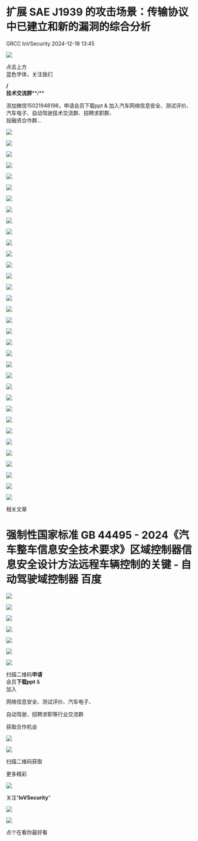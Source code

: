 #  扩展 SAE J1939 的攻击场景：传输协议中已建立和新的漏洞的综合分析   
GRCC  IoVSecurity   2024-12-18 13:45  
  
![](https://mmbiz.qpic.cn/mmbiz_gif/CQb4KERYG3QA0ezCCjgRONQvXCf3wka7je04trwIyMqsDUWBubpwfiahXImiaoia7NnueGomOO28vicSZ5wEFFTa1Q/640?wx_fmt=gif "")  
  
点击上方  
蓝色字体，关注我们  
  
**/**  
**技术交流群****/**  
  
添加微信15021948198，申请会员下载ppt & 加入汽车网络信息安全、测试评价、汽车电子、自动驾驶技术交流群、招聘求职群、  
投融资合作群...  
  
![](https://mmbiz.qpic.cn/mmbiz_jpg/uTSIm9RGwm3WHjwo9D3wgRDj46bIFwfHqsCeIibjYzK7ia7puWNnlXDRJoGP98rykocPTIjugWKbVR7Nl72SHleg/640?wx_fmt=jpeg&from=appmsg "")  
  
![](https://mmbiz.qpic.cn/mmbiz_jpg/uTSIm9RGwm3WHjwo9D3wgRDj46bIFwfHSxggx7EKZNwgDC7u3faTia3c1YicMSAibhqpoSNGAXfgW5jSjSaPhgRaQ/640?wx_fmt=jpeg&from=appmsg "")  
  
![](https://mmbiz.qpic.cn/mmbiz_jpg/uTSIm9RGwm3WHjwo9D3wgRDj46bIFwfHML1o5KknKxQYhavDV0SLicNlL746KZhr3JGicFzv98q5WjMB2X69pudw/640?wx_fmt=jpeg&from=appmsg "")  
  
![](https://mmbiz.qpic.cn/mmbiz_jpg/uTSIm9RGwm3WHjwo9D3wgRDj46bIFwfHUo9eBfU1qOIjyJLO1neflibZWozribxriaC89z5M6aibdoHicCAUbVwU2Wg/640?wx_fmt=jpeg&from=appmsg "")  
  
![](https://mmbiz.qpic.cn/mmbiz_jpg/uTSIm9RGwm3WHjwo9D3wgRDj46bIFwfHZEZsv9CbLzSMWHgHXZh3aTWbL92wiaY7NOZgjVxKyQiciadKAYMFnS7rg/640?wx_fmt=jpeg&from=appmsg "")  
  
![](https://mmbiz.qpic.cn/mmbiz_jpg/uTSIm9RGwm3WHjwo9D3wgRDj46bIFwfHcxWJ1ibRibGrib7CMDVuHibC7d7QJuP7m8NSccrd0Q7rG4an7ETgqtsWjw/640?wx_fmt=jpeg&from=appmsg "")  
  
![](https://mmbiz.qpic.cn/mmbiz_jpg/uTSIm9RGwm3WHjwo9D3wgRDj46bIFwfHibttDViaaFBQoxgMZy2kzlyIBwCHNhSrp26HfNYd7B4bpBKNK7RPR2Wg/640?wx_fmt=jpeg&from=appmsg "")  
  
![](https://mmbiz.qpic.cn/mmbiz_jpg/uTSIm9RGwm3WHjwo9D3wgRDj46bIFwfHcLY1hrk51A47eGrdLZRYAicFJ2DbBNNSTnq4oI3icwF3ibVKku55o2k8A/640?wx_fmt=jpeg&from=appmsg "")  
  
![](https://mmbiz.qpic.cn/mmbiz_jpg/uTSIm9RGwm3WHjwo9D3wgRDj46bIFwfHIroibjdYgXs1adWIEYMAOWtaaR1bbW9Eh8SGpK1knPickPXAg3zDz7pA/640?wx_fmt=jpeg&from=appmsg "")  
  
![](https://mmbiz.qpic.cn/mmbiz_jpg/uTSIm9RGwm3WHjwo9D3wgRDj46bIFwfH2fv9ql6r2yzpU5jYZDBODGUQvGtkMYUXJodf6Ug5HnRS2jA0ZJjJFw/640?wx_fmt=jpeg&from=appmsg "")  
  
![](https://mmbiz.qpic.cn/mmbiz_jpg/uTSIm9RGwm3WHjwo9D3wgRDj46bIFwfH0N5ZhMtDWQxD0nvbwKAOCNOyqhuYn05m3IugpveN966SXCIS1Ixu4g/640?wx_fmt=jpeg&from=appmsg "")  
  
![](https://mmbiz.qpic.cn/mmbiz_jpg/uTSIm9RGwm3WHjwo9D3wgRDj46bIFwfHlvHyib4FQClBFO0eB4IoveYXicy08XBjjhurQH1aqJhprrFyUvvmgUsA/640?wx_fmt=jpeg&from=appmsg "")  
  
![](https://mmbiz.qpic.cn/mmbiz_jpg/uTSIm9RGwm3WHjwo9D3wgRDj46bIFwfHN5WUTibuFHiaSCZMXUWSr6lBKyXVq2uC8EILHhibSAjvlTmUbF5c3FkFw/640?wx_fmt=jpeg&from=appmsg "")  
  
![](https://mmbiz.qpic.cn/mmbiz_jpg/uTSIm9RGwm3WHjwo9D3wgRDj46bIFwfHsjKxbSMQiaI2D293qq635xTkGVDUNOZRk0FMm68bK3GzlaHKCMPZGdw/640?wx_fmt=jpeg&from=appmsg "")  
  
![](https://mmbiz.qpic.cn/mmbiz_jpg/uTSIm9RGwm3WHjwo9D3wgRDj46bIFwfHNUOiaYaABuW2YrkLbsQ7gkt1HvaoT6HEHHXMcefkib6LaCePSFZH4Qgg/640?wx_fmt=jpeg&from=appmsg "")  
  
![](https://mmbiz.qpic.cn/mmbiz_jpg/uTSIm9RGwm3WHjwo9D3wgRDj46bIFwfH8Jy7L9yvicO6q7UZH8TmBdhSXicdOUFxN03vfcKvzSrzib0IT2icicGuOew/640?wx_fmt=jpeg&from=appmsg "")  
  
![](https://mmbiz.qpic.cn/mmbiz_jpg/uTSIm9RGwm3WHjwo9D3wgRDj46bIFwfHXgt011CwrNUx1xswokzgAc5yJIqEYCwFyo9WjSTicubK6536LyXnINA/640?wx_fmt=jpeg&from=appmsg "")  
  
![](https://mmbiz.qpic.cn/mmbiz_jpg/uTSIm9RGwm3WHjwo9D3wgRDj46bIFwfHJCFrTjdia6VscxH48yRMQMicXhPpCHE6bicozFsXeKdZwZ0Q19Z1q5vtQ/640?wx_fmt=jpeg&from=appmsg "")  
  
![](https://mmbiz.qpic.cn/mmbiz_jpg/uTSIm9RGwm3WHjwo9D3wgRDj46bIFwfHQ5xwxboffhXk51icqvCCiazJedcY7zKu0ePgtiaV0L4lYGfWhlatYPpQg/640?wx_fmt=jpeg&from=appmsg "")  
  
![](https://mmbiz.qpic.cn/mmbiz_jpg/uTSIm9RGwm3WHjwo9D3wgRDj46bIFwfHcYBU4XokhvWkzRkuibHic4UzOhWUgibMcKhyMTyOzt5aUia7fzUCHo90BQ/640?wx_fmt=jpeg&from=appmsg "")  
  
![](https://mmbiz.qpic.cn/mmbiz_jpg/uTSIm9RGwm3WHjwo9D3wgRDj46bIFwfHtDw5QoVicQupfWRNx8ia05DIYBbia6HwyzeFymVicUNe82qp9w4kvLGycw/640?wx_fmt=jpeg&from=appmsg "")  
  
![](https://mmbiz.qpic.cn/mmbiz_jpg/uTSIm9RGwm3WHjwo9D3wgRDj46bIFwfHtI6ZqZKFxxffaJvGbxC5OqJhN0DSBxCECMk9XlTCp8ibeFv8x8512Sw/640?wx_fmt=jpeg&from=appmsg "")  
  
![](https://mmbiz.qpic.cn/mmbiz_jpg/uTSIm9RGwm3WHjwo9D3wgRDj46bIFwfHobtlWiaLIiaxibqIf6UJ9ibaDY3TdAXRW7qaDPbEVebWuB0NUnia0QUrMFg/640?wx_fmt=jpeg&from=appmsg "")  
  
![](https://mmbiz.qpic.cn/mmbiz_jpg/uTSIm9RGwm3WHjwo9D3wgRDj46bIFwfHz0dkZ14sy1ztrBVGnZh4tibVB57yXR8ApqicOXpebpokJpLDWczG5Jqg/640?wx_fmt=jpeg&from=appmsg "")  
  
![](https://mmbiz.qpic.cn/mmbiz_jpg/uTSIm9RGwm3WHjwo9D3wgRDj46bIFwfHtoTCbg6nXkClQ5W9ic0ZkeQBfI3e9ydCSXmypweBdACZMb8LdsFxiaUA/640?wx_fmt=jpeg&from=appmsg "")  
  
![](https://mmbiz.qpic.cn/mmbiz_jpg/uTSIm9RGwm3WHjwo9D3wgRDj46bIFwfHW9dcRl483dDbnfsetSf6giaYl1mO0nqycP2ZNWX5qb6S9pOibuApeiaEA/640?wx_fmt=jpeg&from=appmsg "")  
  
![](https://mmbiz.qpic.cn/mmbiz_jpg/uTSIm9RGwm3WHjwo9D3wgRDj46bIFwfH1RicuqichkyibH3QCskd4p1xomXFX1iclibHYNIp4nEY2hahiaic5XGEK4LEg/640?wx_fmt=jpeg&from=appmsg "")  
  
![](https://mmbiz.qpic.cn/mmbiz_jpg/uTSIm9RGwm3WHjwo9D3wgRDj46bIFwfHCcMsmVIlNR7ib54R2m6j8TKkRRPdVibibEg65lWN8wPX4h2c2RcsIlicPw/640?wx_fmt=jpeg&from=appmsg "")  
  
![](https://mmbiz.qpic.cn/mmbiz_jpg/uTSIm9RGwm3WHjwo9D3wgRDj46bIFwfHtk3L83GTup43CUg9G4RAg2JQMxnzYibX78MVRNoLpPwEgtrRd03ib5Kw/640?wx_fmt=jpeg&from=appmsg "")  
  
![](https://mmbiz.qpic.cn/mmbiz_jpg/uTSIm9RGwm3WHjwo9D3wgRDj46bIFwfHmKvUSXoBH69fSYiaeMjUlibwXtGYXTibLnjmudPRsicbQg82R4WUnVNsTw/640?wx_fmt=jpeg&from=appmsg "")  
  
![](https://mmbiz.qpic.cn/mmbiz_jpg/uTSIm9RGwm3WHjwo9D3wgRDj46bIFwfHyLSBQyfnbO27DqDpA3ZwA3UM2Unwib0MC8EZ7Mia8uUvbgpfaZ5CaHzg/640?wx_fmt=jpeg&from=appmsg "")  
  
![](https://mmbiz.qpic.cn/mmbiz_jpg/uTSIm9RGwm3WHjwo9D3wgRDj46bIFwfHN8AicCop0ADP6a33CPtAZbMY9JVd6D1s3GURld0KeHicibN2hxZibyPvoQ/640?wx_fmt=jpeg&from=appmsg "")  
  
![](https://mmbiz.qpic.cn/mmbiz_jpg/uTSIm9RGwm3WHjwo9D3wgRDj46bIFwfH8O0tVic5t7ia1KGicDnPXibSaQdbU9gvVMqYQ9ZWreY6zv3kSe3PdlqlRg/640?wx_fmt=jpeg&from=appmsg "")  
  
![](https://mmbiz.qpic.cn/mmbiz_gif/b96CibCt70iabwjyojLhA03PtxUnkNPREnt2F48ywfXLpDdDAjicOTPI8Q94tVLbJ58tbRs12iaXDKhUOW9gd4NlFA/640?wx_fmt=gif "")  
  
相关文章  
  
# 强制性国家标准 GB 44495 - 2024《汽车整车信息安全技术要求》区域控制器信息安全设计方法远程车辆控制的关键 - 自动驾驶域控制器 百度  
  
  
![](https://mmbiz.qpic.cn/mmbiz_gif/MfTd6rd9CyvNRMW8I9cvI1CK5gKiaYqg2veTn9t9dAe1GxYic7pAvgvRIKNFickConFyX8AvW2reAq8GchJI6aBpA/640?wx_fmt=gif&wxfrom=5&wx_lazy=1&tp=webp "")  
  
![](https://mmbiz.qpic.cn/mmbiz_png/uTSIm9RGwm2ibCXAqscUBFTNLrCIbLu1tPlcf7nrA5j8T9URbGO6hyDY7JhPiaKsuIiap80hkgCBq0L9LBzKwUyRQ/640?wx_fmt=png&from=appmsg "")  
  
  
  
![](https://mmbiz.qpic.cn/mmbiz_png/uTSIm9RGwm2Ro2Xx2aPfCGrJq4tsVjczgYChz2mVX8ibzVfkUgnBdVYVPGOpxpMMHiaNwHUo9XuRXia6q7PINL5AQ/640?wx_fmt=png&from=appmsg "")  
  
  
![](https://mmbiz.qpic.cn/mmbiz_png/uTSIm9RGwm0MvjibtBPulLbqZLA8jTRZrbA3vibXiaU0NEXmd50FXBrlm4dHbnFStTARjzyXzFhwZOUcwrZfgiaJ4g/640?wx_fmt=other&from=appmsg&tp=webp&wxfrom=5&wx_lazy=1&wx_co=1 "")  
  
![](https://mmbiz.qpic.cn/mmbiz_png/8Pvibnf7ic0cy77VtN8ibA7XuZgvGQoicjpar7CWkfIEXV4CEjiankS0tjDZEUgxhNHf0HicpBNcO4YuhOm5eIdb7RaA/640?wx_fmt=other&tp=webp&wxfrom=5&wx_lazy=1&wx_co=1 "")  
  
  
![](https://mmbiz.qpic.cn/mmbiz_png/9yhibG49kQicogTWBZcB6XwgTib9lH6QN57pFdZwoRicFbc3JLM7icu8hadyzRKztBHGZ7eDEVgMiaHYqExfhbbpb5vA/640?wx_fmt=other&tp=webp&wxfrom=5&wx_lazy=1&wx_co=1 "")  
  
![](https://mmbiz.qpic.cn/mmbiz_png/uTSIm9RGwm2F3KDtuNYvmkK20aeBw5tzC4P9ibHF9ZvNa8C5jrwloaUH0C7GHj5j9icJh7XicdFckbQ3M0sSlKs8w/640?wx_fmt=other&from=appmsg&tp=webp&wxfrom=5&wx_lazy=1&wx_co=1 "")  
  
扫描二维码**申请**  
会员**下载ppt** &   
加入  
  
网络信息安全、测试评价、汽车电子、  
  
自动驾驶、招聘求职等行业交流群  
  
获取合作机会  
  
  
![](https://mmbiz.qpic.cn/mmbiz_png/kuhNyShuqyAGSIk680L6OHthYzkwuUDkKqfw3icohb1JLrEvjicKgfaiatIDP1L7RN7zPQkzbrksWzTMmgh5LKjzA/640?wx_fmt=other&tp=webp&wxfrom=5&wx_lazy=1&wx_co=1 "")  
  
![](https://mmbiz.qpic.cn/mmbiz_jpg/uTSIm9RGwm0ibSggKRaicPibLl2nXk3lGdgeoXo0P9Xy8e2aNHPm3LOhKjicHk2zhB5V1ar3CwUTs258UkiaTPYq4gw/640?wx_fmt=other&tp=webp&wxfrom=5&wx_lazy=1&wx_co=1 "")  
  
扫描二维码获取  
  
更多精彩  
  
![](https://mmbiz.qpic.cn/mmbiz_png/XiacM3aibSNia0qvdL1PUiaZugASarnXx5wAxT5ic13sgRB49E67AsdWeZpHnibUEW2oibToqEWRjHmImztgv33MaknnQ/640?wx_fmt=other&tp=webp&wxfrom=5&wx_lazy=1&wx_co=1 "")  
  
  
关注“**IoVSecurity**”  
  
  
![](https://mmbiz.qpic.cn/mmbiz_png/fBQwicMRtG3qyicHcTibNaG9RMs2E8knzWpfH0gnibzKsciaBTYdnW8mFyNgvEAqBNoib29iasxMgwh2gWRSIkINyHVLA/640?wx_fmt=other&tp=webp&wxfrom=5&wx_lazy=1&wx_co=1 "")  
  
![](https://mmbiz.qpic.cn/mmbiz_png/D7nIuxbSmauhlzDVRGHTibAGyGcFvY5qFSPyZdMCxTSXwjhzFTotRe6rciaIxatoAHF0MPI73MMPAbf0UUMIMSvw/640?wx_fmt=other&tp=webp&wxfrom=5&wx_lazy=1&wx_co=1 "")  
  
点个在看你最好看  
  
  
